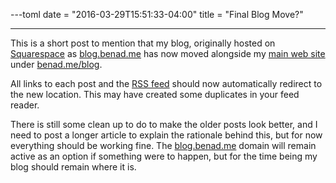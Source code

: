 ---toml
date = "2016-03-29T15:51:33-04:00"
title = "Final Blog Move?"

---

This is a short post to mention that my blog, originally hosted on
[Squarespace](http://squarespace.com/) as [blog.benad.me](http://blog.benad.me/)
has now moved alongside my [main web site](http://benad.me/) under
[benad.me/blog](http://benad.me/blog/).

All links to each post and the [RSS feed](http://feeds.feedburner.com/benad)
should now automatically redirect to the new location. This may have created some
duplicates in your feed reader.

There is still some clean up to do to make the older posts look better, and I need to post
a longer article to explain the rationale behind this, but for now everything
should be working fine. The [blog.benad.me](http://blog.benad.me/) domain will remain active as
an option if something were to happen, but for the time being my blog should remain where
it is.